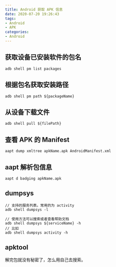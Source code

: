 ```yaml
---
title: Android 获取 APK 信息
date: 2020-07-20 19:26:43
tags:
- Android
- APK
categories:
- Android
---
```



## 获取设备已安装软件的包名

```
adb shell pm list packages
```

## 根据包名获取安装路径

```
adb shell pm path ${packageName}
```

## 从设备下载文件

```
adb shell pull ${filePath}
```

## 查看 APK 的 Manifest

```
aapt dump xmltree apkName.apk AndroidManifest.xml
```

## aapt 解析包信息

```
aapt d badging apkName.apk
```

## dumpsys

```
// 支持的服务列表。常用的为 activity
adb shell dumpsys -l

// 使用方法可以搜索或者查看帮助文档
adb shell dumpsys ${serviceName} -h
// 比如
adb shell dumpsys activity -h
```

## apktool

解完包就没有秘密了，怎么用自己去搜索。